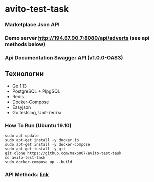 # avito-test-task
### Marketplace Json API

### Demo server http://194.67.90.7:8080/api/adverts (see api methods below)
### Api Documentation [Swagger API (v1.0.0-OAS3)](https://app.swaggerhub.com/apis-docs/maxp007/avito-test-task/1.0.0-oas3)

## Технологии
* Go 1.13
* PostgreSQL + PlpgSQL
* Redis
* Docker-Compose
* Easyjson
* Go testsing, Unit-тесты

### How To Run (Ubuntu 19.10)
    sudo apt update
    sudo apt-get install -y docker.io
    sudo apt-get install -y docker-compose
    sudo apt-get install -y git
    git clone https://github.com/maxp007/avito-test-task
    cd avito-test-task
    sudo docker-compose up --build 
### API Methods: [link](https://app.swaggerhub.com/apis-docs/maxp007/avito-test-task/1.0.0-oas3)
